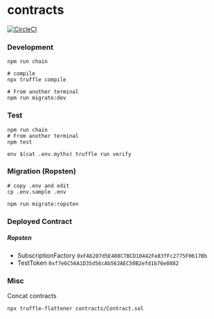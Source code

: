 # contracts

[![CircleCI](https://circleci.com/gh/d-monetize/contracts.svg?style=svg)](https://circleci.com/gh/d-monetize/contracts)

### Development

```shell
npm run chain

# compile
npx truffle compile

# From another terminal
npm run migrate:dev
```

### Test

```shell
npm run chain
# From another terminal
npm test

env $(cat .env.mythx) truffle run verify
```

### Migration (Ropsten)

```shell
# copy .env and edit
cp .env.sample .env

npm run migrate:ropsten
```

### Deployed Contract

##### Ropsten

- SubscriptionFactory `0xFAb207d5E488C7BCD10442Fe83fFc2775F0617Bb`
- TestToken `0xf7e6C56A1D35d56cAb563AEC50B2efd1b76e0882`

### Misc

Concat contracts

```
npx truffle-flattener contracts/Contract.sol
```
